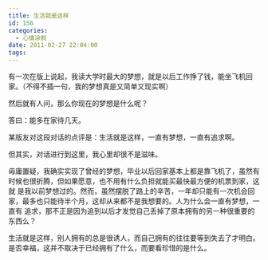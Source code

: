 ```yaml
---
title: 生活就是这样
id: 156
categories:
  - 心情涂鸦
date: 2011-02-27 22:04:00
tags:
---
```




有一次在版上说起，我读大学时最大的梦想，就是以后工作挣了钱，能坐飞机回家。（不得不插一句，我的梦想真是又简单又现实啊）

然后就有人问，那么你现在的梦想是什么呢？

答曰：能多在家待几天。

某版友对这段对话的点评是：生活就是这样，一直有梦想，一直有追求啊。

但其实，对话进行到这里，我心里却很不是滋味。

毋庸置疑，我确实实现了曾经的梦想，毕业以后回家基本上都是靠飞机了，虽然有时候也很折腾，但如果愿意，也不用有什么负担就能买最快最方便的机票到家，这就
是我以前梦想过的。然而，虽然摆脱了路上的辛苦，一年却只能有一次机会回家，最多也只能待半个月，这却从来都不是我想要的。人为什么会一直有梦想，一直有
追求，那不正是因为追到以后才发觉自己丢掉了原本拥有的另一种很重要的东西么？

生活就是这样，别人拥有的总是很诱人，而自己拥有的往往要等到失去了才明白。是否幸福，这并不取决于已经拥有了什么，而要看珍惜的是什么。

